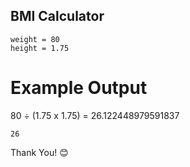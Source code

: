 ## BMI Calculator

```
weight = 80
height = 1.75
```
# Example Output

80 ÷ (1.75 x 1.75) =  26.122448979591837

```
26
```

Thank You! 😊
